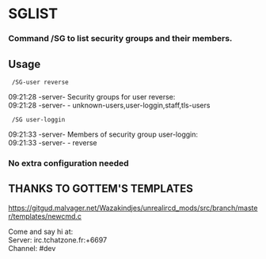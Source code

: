 # SGLIST
### Command /SG to list security groups and their members.

## Usage

```
 /SG-user reverse
```

09:21:28 -server- Security groups for user reverse:<br>
09:21:28 -server- - unknown-users,user-loggin,staff,tls-users

```
 /SG user-loggin
```
09:21:33 -server- Members of security group user-loggin:<br>
09:21:33 -server- - reverse

### No extra configuration needed

## THANKS TO GOTTEM'S TEMPLATES

https://gitgud.malvager.net/Wazakindjes/unrealircd_mods/src/branch/master/templates/newcmd.c


Come and say hi at:<br>
Server: irc.tchatzone.fr:+6697<br> 
Channel: #dev